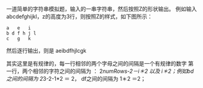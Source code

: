 一道简单的字符串模拟题，输入的一串字符串，然后按照Z的形状输出。
例如输入abcdefghijkl，z的高度为3行，则按照Z的样式，如下图所示：

	a   e   i 
	b d f h j l
	c   g   k

然后逐行输出，则是 aeibdfhjlcgk

其实这里是有规律的，每一行相邻的两个字母之间的间隔是一个有规律的数字
第一行，两个相邻的字符之间的间隔为 ： 2*numRows-2－i＊2 以及 i＊2；例如bd之间的间隔为
2*3-2-1*2 ＝ 2， df之间的间隔为 1＊2 ＝2；

